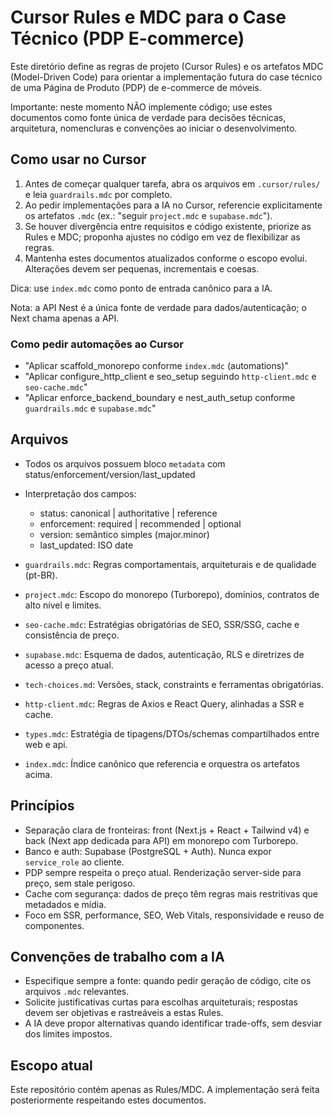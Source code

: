 # Cursor Rules e MDC para o Case Técnico (PDP E-commerce)

Este diretório define as regras de projeto (Cursor Rules) e os artefatos MDC (Model-Driven Code) para orientar a implementação futura do case técnico de uma Página de Produto (PDP) de e-commerce de móveis.

Importante: neste momento NÃO implemente código; use estes documentos como fonte única de verdade para decisões técnicas, arquitetura, nomencluras e convenções ao iniciar o desenvolvimento.

## Como usar no Cursor

1. Antes de começar qualquer tarefa, abra os arquivos em `.cursor/rules/` e leia `guardrails.mdc` por completo.
2. Ao pedir implementações para a IA no Cursor, referencie explicitamente os artefatos `.mdc` (ex.: "seguir `project.mdc` e `supabase.mdc`").
3. Se houver divergência entre requisitos e código existente, priorize as Rules e MDC; proponha ajustes no código em vez de flexibilizar as regras.
4. Mantenha estes documentos atualizados conforme o escopo evolui. Alterações devem ser pequenas, incrementais e coesas.

Dica: use `index.mdc` como ponto de entrada canônico para a IA.

Nota: a API Nest é a única fonte de verdade para dados/autenticação; o Next chama apenas a API.

### Como pedir automações ao Cursor

- "Aplicar scaffold_monorepo conforme `index.mdc` (automations)"
- "Aplicar configure_http_client e seo_setup seguindo `http-client.mdc` e `seo-cache.mdc`"
- "Aplicar enforce_backend_boundary e nest_auth_setup conforme `guardrails.mdc` e `supabase.mdc`"

## Arquivos

- Todos os arquivos possuem bloco `metadata` com status/enforcement/version/last_updated
- Interpretação dos campos:
  - status: canonical | authoritative | reference
  - enforcement: required | recommended | optional
  - version: semântico simples (major.minor)
  - last_updated: ISO date

- `guardrails.mdc`: Regras comportamentais, arquiteturais e de qualidade (pt-BR).
- `project.mdc`: Escopo do monorepo (Turborepo), domínios, contratos de alto nível e limites.
- `seo-cache.mdc`: Estratégias obrigatórias de SEO, SSR/SSG, cache e consistência de preço.
- `supabase.mdc`: Esquema de dados, autenticação, RLS e diretrizes de acesso a preço atual.
- `tech-choices.md`: Versões, stack, constraints e ferramentas obrigatórias.
- `http-client.mdc`: Regras de Axios e React Query, alinhadas a SSR e cache.
- `types.mdc`: Estratégia de tipagens/DTOs/schemas compartilhados entre web e api.
- `index.mdc`: Índice canônico que referencia e orquestra os artefatos acima.

## Princípios

- Separação clara de fronteiras: front (Next.js + React + Tailwind v4) e back (Next app dedicada para API) em monorepo com Turborepo.
- Banco e auth: Supabase (PostgreSQL + Auth). Nunca expor `service_role` ao cliente.
- PDP sempre respeita o preço atual. Renderização server-side para preço, sem stale perigoso.
- Cache com segurança: dados de preço têm regras mais restritivas que metadados e mídia.
- Foco em SSR, performance, SEO, Web Vitals, responsividade e reuso de componentes.

## Convenções de trabalho com a IA

- Especifique sempre a fonte: quando pedir geração de código, cite os arquivos `.mdc` relevantes.
- Solicite justificativas curtas para escolhas arquiteturais; respostas devem ser objetivas e rastreáveis a estas Rules.
- A IA deve propor alternativas quando identificar trade-offs, sem desviar dos limites impostos.

## Escopo atual

Este repositório contém apenas as Rules/MDC. A implementação será feita posteriormente respeitando estes documentos.
